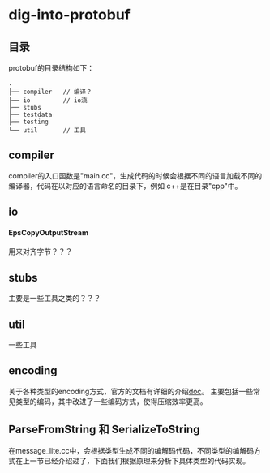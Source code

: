 # dig-into-protobuf

## 目录
protobuf的目录结构如下：
```
.
├── compiler   // 编译？
├── io         // io流
├── stubs      
├── testdata
├── testing
└── util       // 工具
```


## compiler

compiler的入口函数是"main.cc"，生成代码的时候会根据不同的语言加载不同的编译器，代码在以对应的语言命名的目录下，例如 c++是在目录"cpp"中。


## io

#### EpsCopyOutputStream
用来对齐字节？？？


## stubs

主要是一些工具之类的？？？


## util

一些工具

## encoding
关于各种类型的encoding方式，官方的文档有详细的介绍[doc](https://developers.google.com/protocol-buffers/docs/encoding#signed_integers
)。 主要包括一些常见类型的编码，其中改进了一些编码方式，使得压缩效率更高。  


## ParseFromString 和 SerializeToString
在message_lite.cc中，会根据类型生成不同的编解码代码，不同类型的编解码方式在上一节已经介绍过了，下面我们根据原理来分析下具体类型的代码实现。


